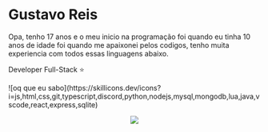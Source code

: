 <h1>Gustavo Reis</h1> <p>Opa, tenho 17 anos e o meu inicio na programação foi quando eu tinha 10 anos de idade foi quando me apaixonei pelos codigos, tenho muita experiencia com todos essas linguagens abaixo.</p> <p>Developer Full-Stack ⭐</p> ![oq que eu sabo](https://skillicons.dev/icons?i=js,html,css,git,typescript,discord,python,nodejs,mysql,mongodb,lua,java,vscode,react,express,sqlite) <p align="center"> <img src="https://github-readme-stats.vercel.app/api?username=ReisDev-Ware&count_private=true&hide_border=true&border_radius=5&show_icons=true&theme=algolia&include_all_commits=false&bg_color=50,477bff,e047ff&text_color=ffffff&title_color=ffffff" /> </p>
